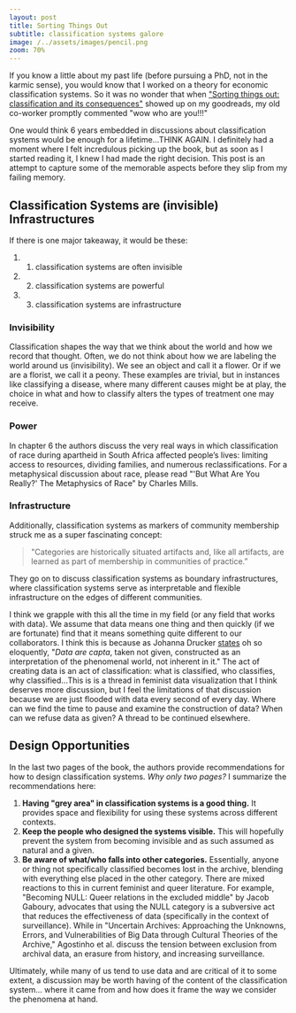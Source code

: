 ```yaml
---
layout: post
title: Sorting Things Out
subtitle: classification systems galore
image: /../assets/images/pencil.png
zoom: 70%
---
```


If you know a little about my past life (before pursuing a PhD, not in the karmic sense), you would know that I worked on a theory for economic classification systems. So it was no wonder that when ["Sorting things out: classification and its consequences"](https://mitpress.mit.edu/books/sorting-things-out) showed up on my goodreads, my old co-worker promptly commented "wow who are you!!!"

One would think 6 years embedded in discussions about classification systems would be enough for a lifetime...THINK AGAIN. I definitely had a moment where I felt incredulous picking up the book, but as soon as I started reading it, I knew I had made the right decision. This post is an attempt to capture some of the memorable aspects before they slip from my failing memory.

## Classification Systems are (invisible) Infrastructures

If there is one major takeaway, it would be these:

1. 1. classification systems are often invisible
2. 2. classification systems are powerful
3. 3. classification systems are infrastructure

### Invisibility

Classification shapes the way that we think about the world and how we record that thought. Often, we do not think about how we are labeling the world around us (invisibility). We see an object and call it a flower. Or if we are a florist, we call it a peony. These examples are trivial, but in instances like classifying a disease, where many different causes might be at play, the choice in what and how to classify alters the types of treatment one may receive.

### Power

In chapter 6 the authors discuss the very real ways in which classification of race during apartheid in South Africa affected people’s lives: limiting access to resources, dividing families, and numerous reclassifications. For a metaphysical discussion about race, please read "'But What Are You Really?' The Metaphysics of Race" by Charles Mills.

### Infrastructure

Additionally, classification systems as markers of community membership struck me as a super fascinating concept:

> "Categories are historically situated artifacts and, like all artifacts, are learned as part of membership in communities of practice.”

They go on to discuss classification systems as boundary infrastructures, where classification systems serve as interpretable and flexible infrastructure on the edges of different communities.

I think we grapple with this all the time in my field (or any field that works with data). We assume that data means one thing and then quickly (if we are fortunate) find that it means something quite different to our collaborators. I think this is because as Johanna Drucker [states](http://www.digitalhumanities.org/dhq/vol/5/1/000091/000091.html) oh so eloquently, "_Data are capta_, taken not given, constructed as an interpretation of the phenomenal world, not inherent in it." The act of creating data is an act of classification: what is classified, who classifies, why classified...This is is a thread in feminist data visualization that I think deserves more discussion, but I feel the limitations of that discussion because we are just flooded with data every second of every day. Where can we find the time to pause and examine the construction of data? When can we refuse data as given? A thread to be continued elsewhere.

## Design Opportunities

In the last two pages of the book, the authors provide recommendations for how to design classification systems. _Why only two pages?_ I summarize the recommendations here:

1. **Having "grey area" in classification systems is a good thing.** It provides space and flexibility for using these systems across different contexts.
2. **Keep the people who designed the systems visible.** This will hopefully prevent the system from becoming invisible and as such assumed as natural and a given.
3. **Be aware of what/who falls into other categories.** Essentially, anyone or thing not specifically classified becomes lost in the archive, blending with everything else placed in the other category. There are mixed reactions to this in current feminist and queer literature. For example, "Becoming NULL: Queer relations in the excluded middle" by Jacob Gaboury, advocates that using the NULL category is a subversive act that reduces the effectiveness of data (specifically in the context of surveillance). While in "Uncertain Archives: Approaching the Unknowns, Errors, and Vulnerabilities of Big Data through Cultural Theories of the Archive," Agostinho et al. discuss the tension between exclusion from archival data, an erasure from history, and increasing surveillance.

Ultimately, while many of us tend to use data and are critical of it to some extent, a discussion may be worth having of the content of the classification system... where it came from and how does it frame the way we consider the phenomena at hand.

